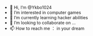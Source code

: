 - 👋 Hi, I’m @Ykbo1024
- 👀 I’m interested in computer games
- 🌱 I’m currently learning hacker abilities
- 💞️ I’m looking to collaborate on ...
- 📫 How to reach me ： in your dream

<!---
Ykbo1024/Ykbo1024 is a ✨ special ✨ repository because its `README.md` (this file) appears on your GitHub profile.
You can click the Preview link to take a look at your changes.
--->
